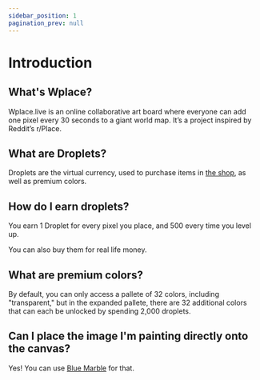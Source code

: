 ```yaml
---
sidebar_position: 1
pagination_prev: null
---
```


# Introduction


## What's Wplace?
Wplace.live is an online collaborative art board where everyone can add one pixel every 30 seconds to a giant world map. It’s a project inspired by Reddit’s r/Place.

## What are Droplets?
Droplets are the virtual currency, used to purchase items in [the shop](/beginners/shop), as well as premium colors.

## How do I earn droplets?
You earn 1 Droplet for every pixel you place, and 500 every time you level up.

You can also buy them for real life money.

## What are premium colors?

By default, you can only access a pallete of 32 colors, including "transparent," but in the expanded pallete, there are 32 additional colors that can each be unlocked by spending 2,000 droplets.

## Can I place the image I'm painting directly onto the canvas?
Yes! You can use [Blue Marble](/tutorials/bluemarble) for that.